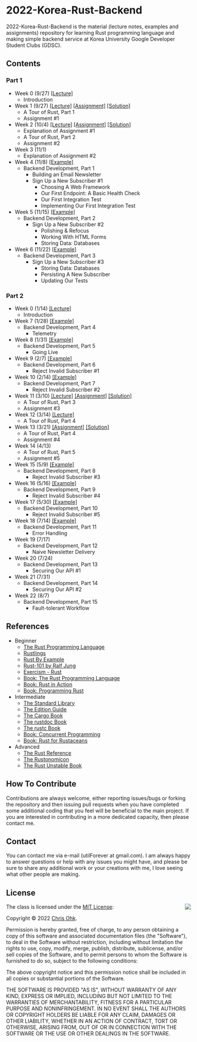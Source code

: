 # 2022-Korea-Rust-Backend

2022-Korea-Rust-Backend is the material (lecture notes, examples and assignments) repository for learning Rust programming language and making simple backend service at Korea University Google Developer Student Clubs (GDSC).

## Contents

### Part 1

- Week 0 (9/27) [[Lecture]](./1%20-%20Lecture/220927%20-%20Rust%20Basic%20%2B%20Backend%20Programming%2C%20Week%200.pdf)
  - Introduction
- Week 1 (9/27) [[Lecture]](./1%20-%20Lecture/220927%20-%20Rust%20Basic%20%2B%20Backend%20Programming%2C%20Week%201.pdf) [[Assignment]](./3%20-%20Assignment/220927%20-%20Rust%20Basic%20%2B%20Backend%20Programming%2C%20Week%201) [[Solution]](./4%20-%20Solution/220927%20-%20Rust%20Basic%20%2B%20Backend%20Programming%2C%20Week%201)
  - A Tour of Rust, Part 1
  - Assignment #1
- Week 2 (10/4) [[Lecture]](./1%20-%20Lecture/221004%20-%20Rust%20Basic%20%2B%20Backend%20Programming%2C%20Week%202.pdf) [[Assignment]](./3%20-%20Assignment/221004%20-%20Rust%20Basic%20%2B%20Backend%20Programming%2C%20Week%202) [[Solution]](./4%20-%20Solution/221004%20-%20Rust%20Basic%20%2B%20Backend%20Programming%2C%20Week%202)
  - Explanation of Assignment #1
  - A Tour of Rust, Part 2
  - Assignment #2
- Week 3 (11/1)
  - Explanation of Assignment #2
- Week 4 (11/8) [[Example]](./2%20-%20Example/221108%20-%20Rust%20Basic%20%2B%20Backend%20Programming%2C%20Week%204)
  - Backend Development, Part 1
    - Building an Email Newsletter
    - Sign Up a New Subscriber #1
      - Choosing A Web Framework
      - Our First Endpoint: A Basic Health Check
      - Our First Integration Test
      - Implementing Our First Integration Test    
- Week 5 (11/15) [[Example]](./2%20-%20Example/221115%20-%20Rust%20Basic%20%2B%20Backend%20Programming%2C%20Week%205)
  - Backend Development, Part 2
    - Sign Up a New Subscriber #2
      - Polishing & Refocus
      - Working With HTML Forms
      - Storing Data: Databases
- Week 6 (11/22) [[Example]](./2%20-%20Example/221122%20-%20Rust%20Basic%20%2B%20Backend%20Programming%2C%20Week%206)
  - Backend Development, Part 3
    - Sign Up a New Subscriber #3
      - Storing Data: Databases
      - Persisting A New Subscriber
      - Updating Our Tests

### Part 2

- Week 0 (1/14) [[Lecture]](./1%20-%20Lecture/230114%20-%20Rust%20Basic%20%2B%20Backend%20Programming%2C%20Week%200.pdf)
  - Introduction
- Week 7 (1/28) [[Example]](./2%20-%20Example/230128%20-%20Rust%20Basic%20%2B%20Backend%20Programming%2C%20Week%207)
  - Backend Development, Part 4
    - Telemetry
- Week 8 (1/31) [[Example]](./2%20-%20Example/230131%20-%20Rust%20Basic%20%2B%20Backend%20Programming%2C%20Week%208)
  - Backend Development, Part 5
    - Going Live
- Week 9 (2/7) [[Example]](./2%20-%20Example/230207%20-%20Rust%20Basic%20%2B%20Backend%20Programming%2C%20Week%209)
  - Backend Development, Part 6
    - Reject Invalid Subscriber #1
- Week 10 (2/14) [[Example]](./2%20-%20Example/230214%20-%20Rust%20Basic%20%2B%20Backend%20Programming%2C%20Week%2010)
  - Backend Development, Part 7
    - Reject Invalid Subscriber #2
- Week 11 (3/10) [[Lecture]](./1%20-%20Lecture/230310%20-%20Rust%20Basic%20%2B%20Backend%20Programming%2C%20Week%2011.pdf) [[Assignment]](./3%20-%20Assignment/230310%20-%20Rust%20Basic%20%2B%20Backend%20Programming%2C%20Week%2011) [[Solution]](./4%20-%20Solution/230310%20-%20Rust%20Basic%20%2B%20Backend%20Programming%2C%20Week%2011)
  - A Tour of Rust, Part 3
  - Assignment #3
- Week 12 (3/14) [[Lecture]](./1%20-%20Lecture/230314%20-%20Rust%20Basic%20%2B%20Backend%20Programming%2C%20Week%2012.pdf)
  - A Tour of Rust, Part 4
- Week 13 (3/21) [[Assignment]](./3%20-%20Assignment/230314%20-%20Rust%20Basic%20%2B%20Backend%20Programming%2C%20Week%2012) [[Solution]](./4%20-%20Solution/230314%20-%20Rust%20Basic%20%2B%20Backend%20Programming%2C%20Week%2012)
  - A Tour of Rust, Part 4
  - Assignment #4
- Week 14 (4/13)
  - A Tour of Rust, Part 5
  - Assignment #5
- Week 15 (5/9) [[Example]](./2%20-%20Example/230509%20-%20Rust%20Basic%20%2B%20Backend%20Programming%2C%20Week%2015/)
  - Backend Development, Part 8
    - Reject Invalid Subscriber #3
- Week 16 (5/16) [[Example]](./2%20-%20Example/230516%20-%20Rust%20Basic%20%2B%20Backend%20Programming%2C%20Week%2016/)
  - Backend Development, Part 9
    - Reject Invalid Subscriber #4
- Week 17 (5/30) [[Example]](./2%20-%20Example/230530%20-%20Rust%20Basic%20%2B%20Backend%20Programming%2C%20Week%2017/)
  - Backend Development, Part 10
    - Reject Invalid Subscriber #5
- Week 18 (7/14) [[Example]](./2%20-%20Example/230714%20-%20Rust%20Basic%20%2B%20Backend%20Programming%2C%20Week%2018/)
  - Backend Development, Part 11
    - Error Handling
- Week 19 (7/17)
  - Backend Development, Part 12
    - Naive Newsletter Delivery
- Week 20 (7/24)
  - Backend Development, Part 13
    - Securing Our API #1
- Week 21 (7/31)
  - Backend Development, Part 14
    - Securing Our API #2
- Week 22 (8/7)
  - Backend Development, Part 15
    - Fault-tolerant Workflow

## References

- Beginner
  * [The Rust Programming Language](https://doc.rust-lang.org/book/)
  * [Rustlings](https://github.com/rust-lang/rustlings/)
  * [Rust By Example](https://doc.rust-lang.org/stable/rust-by-example/)
  * [Rust-101 by Ralf Jung](https://www.ralfj.de/projects/rust-101/main.html)
  * [Exercism - Rust](https://exercism.org/tracks/rust)
  * [Book: The Rust Programming Language](http://www.yes24.com/Product/Goods/83075894)
  * [Book: Rust in Action](https://www.manning.com/books/rust-in-action)
  * [Book: Programming Rust](https://www.oreilly.com/library/view/programming-rust-2nd/9781492052586/)
- Intermediate
  * [The Standard Library](https://doc.rust-lang.org/std/index.html)
  * [The Edition Guide](https://doc.rust-lang.org/edition-guide/index.html)
  * [The Cargo Book](https://doc.rust-lang.org/cargo/index.html)
  * [The rustdoc Book](https://doc.rust-lang.org/rustdoc/index.html)
  * [The rustc Book](https://doc.rust-lang.org/rustc/index.html)
  * [Book: Concurrent Programming](http://www.yes24.com/Product/Goods/108570426)
  * [Book: Rust for Rustaceans](https://rust-for-rustaceans.com/)
- Advanced
  * [The Rust Reference](https://doc.rust-lang.org/reference/index.html)
  * [The Rustonomicon](https://doc.rust-lang.org/nomicon/index.html)
  * [The Rust Unstable Book](https://doc.rust-lang.org/nightly/unstable-book/index.html)

## How To Contribute

Contributions are always welcome, either reporting issues/bugs or forking the repository and then issuing pull requests when you have completed some additional coding that you feel will be beneficial to the main project. If you are interested in contributing in a more dedicated capacity, then please contact me.

## Contact

You can contact me via e-mail (utilForever at gmail.com). I am always happy to answer questions or help with any issues you might have, and please be sure to share any additional work or your creations with me, I love seeing what other people are making.

## License

<img align="right" src="http://opensource.org/trademarks/opensource/OSI-Approved-License-100x137.png">

The class is licensed under the [MIT License](http://opensource.org/licenses/MIT):

Copyright &copy; 2022 [Chris Ohk](http://www.github.com/utilForever).

Permission is hereby granted, free of charge, to any person obtaining a copy of this software and associated documentation files (the "Software"), to deal in the Software without restriction, including without limitation the rights to use, copy, modify, merge, publish, distribute, sublicense, and/or sell copies of the Software, and to permit persons to whom the Software is furnished to do so, subject to the following conditions:

The above copyright notice and this permission notice shall be included in all copies or substantial portions of the Software.

THE SOFTWARE IS PROVIDED "AS IS", WITHOUT WARRANTY OF ANY KIND, EXPRESS OR IMPLIED, INCLUDING BUT NOT LIMITED TO THE WARRANTIES OF MERCHANTABILITY, FITNESS FOR A PARTICULAR PURPOSE AND NONINFRINGEMENT. IN NO EVENT SHALL THE AUTHORS OR COPYRIGHT HOLDERS BE LIABLE FOR ANY CLAIM, DAMAGES OR OTHER LIABILITY, WHETHER IN AN ACTION OF CONTRACT, TORT OR OTHERWISE, ARISING FROM, OUT OF OR IN CONNECTION WITH THE SOFTWARE OR THE USE OR OTHER DEALINGS IN THE SOFTWARE.
